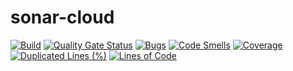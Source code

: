 # sonar-cloud

[![Build](https://github.com/Amitpnk/sonar-cloud/actions/workflows/dotnet-build.yml/badge.svg)](https://github.com/Amitpnk/sonar-cloud/actions/workflows/dotnet-build.yml)
[![Quality Gate Status](https://sonarcloud.io/api/project_badges/measure?project=Amitpnk_sonar-cloud&metric=alert_status)](https://sonarcloud.io/dashboard?id=Amitpnk_sonar-cloud)
[![Bugs](https://sonarcloud.io/api/project_badges/measure?project=Amitpnk_sonar-cloud&metric=bugs)](https://sonarcloud.io/dashboard?id=Amitpnk_sonar-cloud)
[![Code Smells](https://sonarcloud.io/api/project_badges/measure?project=Amitpnk_sonar-cloud&metric=code_smells)](https://sonarcloud.io/dashboard?id=Amitpnk_sonar-cloud)
[![Coverage](https://sonarcloud.io/api/project_badges/measure?project=Amitpnk_sonar-cloud&metric=coverage)](https://sonarcloud.io/dashboard?id=Amitpnk_sonar-cloud)
[![Duplicated Lines (%)](https://sonarcloud.io/api/project_badges/measure?project=Amitpnk_sonar-cloud&metric=duplicated_lines_density)](https://sonarcloud.io/dashboard?id=Amitpnk_sonar-cloud)
[![Lines of Code](https://sonarcloud.io/api/project_badges/measure?project=Amitpnk_sonar-cloud&metric=ncloc)](https://sonarcloud.io/dashboard?id=Amitpnk_sonar-cloud)